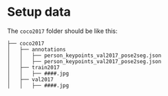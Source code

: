 # Setup data

The `coco2017` folder should be like this:
``` 
├── coco2017
│   ├── annotations  
│   │   ├── person_keypoints_val2017_pose2seg.json 
│   │   ├── person_keypoints_val2017_pose2seg.json 
│   ├── train2017  
│   │   ├── ####.jpg  
│   ├── val2017  
│   │   ├── ####.jpg  

```
